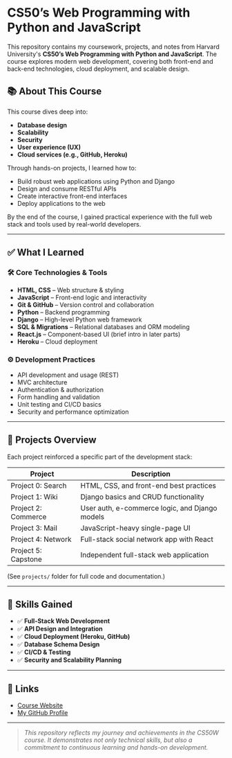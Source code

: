 # CS50’s Web Programming with Python and JavaScript

This repository contains my coursework, projects, and notes from Harvard University's **CS50’s Web Programming with Python and JavaScript**. The course explores modern web development, covering both front-end and back-end technologies, cloud deployment, and scalable design.

## 📚 About This Course

This course dives deep into:
- **Database design**
- **Scalability**
- **Security**
- **User experience (UX)**
- **Cloud services (e.g., GitHub, Heroku)**

Through hands-on projects, I learned how to:
- Build robust web applications using Python and Django
- Design and consume RESTful APIs
- Create interactive front-end interfaces
- Deploy applications to the web

By the end of the course, I gained practical experience with the full web stack and tools used by real-world developers.

---

## ✅ What I Learned

### 🛠️ Core Technologies & Tools
- **HTML, CSS** – Web structure & styling
- **JavaScript** – Front-end logic and interactivity
- **Git & GitHub** – Version control and collaboration
- **Python** – Backend programming
- **Django** – High-level Python web framework
- **SQL & Migrations** – Relational databases and ORM modeling
- **React.js** – Component-based UI (brief intro in later parts)
- **Heroku** – Cloud deployment

### ⚙️ Development Practices
- API development and usage (REST)
- MVC architecture
- Authentication & authorization
- Form handling and validation
- Unit testing and CI/CD basics
- Security and performance optimization

---

## 🚀 Projects Overview

Each project reinforced a specific part of the development stack:

| Project        | Description                                        |
|----------------|----------------------------------------------------|
| Project 0: Search | HTML, CSS, and front-end best practices          |
| Project 1: Wiki  | Django basics and CRUD functionality              |
| Project 2: Commerce | User auth, e-commerce logic, and Django models |
| Project 3: Mail | JavaScript-heavy single-page UI                   |
| Project 4: Network | Full-stack social network app with React        |
| Project 5: Capstone | Independent full-stack web application         |

(See `projects/` folder for full code and documentation.)

---

## 💼 Skills Gained

- ✅ **Full-Stack Web Development**
- ✅ **API Design and Integration**
- ✅ **Cloud Deployment (Heroku, GitHub)**
- ✅ **Database Schema Design**
- ✅ **CI/CD & Testing**
- ✅ **Security and Scalability Planning**

---

## 🔗 Links

- [Course Website](https://cs50.harvard.edu/web/)
- [My GitHub Profile](https://github.com/vutranquangminh)

---

> _This repository reflects my journey and achievements in the CS50W course. It demonstrates not only technical skills, but also a commitment to continuous learning and hands-on development._

